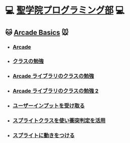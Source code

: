 # :computer: [聖学院プログラミング部](https://github.com/Seigakuin/todays_task/blob/master/README.md) :computer:

## :cat: [Arcade Basics](https://github.com/Seigakuin/todays_task/blob/master/arcade_basics.md) :mouse:

- ### [Arcade](https://github.com/Seigakuin/todays_task/blob/master/task_projects/Task-%20arcade%E3%83%A9%E3%82%A4%E3%83%96%E3%83%A9%E3%83%AA%E3%81%A7%E5%9B%B3%E5%BD%A2%E6%8F%8F%E7%94%BB.md)

- ### [クラスの勉強](https://github.com/Seigakuin/todays_task/blob/master/task_projects/arcade_proj/arcade01.md)

* ### [Arcade ライブラリのクラスの勉強](https://github.com/Seigakuin/todays_task/blob/master/task_projects/arcade_proj/arcade02.md)

- ### [Arcade ライブラリのクラスの勉強 2](https://github.com/Seigakuin/todays_task/blob/master/task_projects/arcade_proj/arcade03.md)

- ### [ユーザーインプットを受け取る](https://github.com/Seigakuin/todays_task/blob/master/task_projects/arcade_proj/arcade04.md)

- ### [スプライトクラスを使い衝突判定を活用](https://github.com/Seigakuin/todays_task/blob/master/task_projects/arcade_proj/arcade05.md)

- ### [スプライトに動きをつける](https://github.com/Seigakuin/todays_task/blob/master/task_projects/arcade_proj/arcade06.md)
